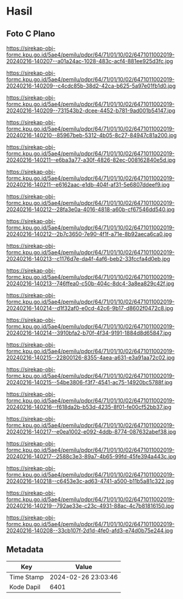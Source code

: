 # Hasil

## Foto C Plano

https://sirekap-obj-formc.kpu.go.id/5ae4/pemilu/pdpr/64/71/01/10/02/6471011002019-20240216-140207--a01a24ac-1028-483c-acf4-881ee925d3fc.jpg

https://sirekap-obj-formc.kpu.go.id/5ae4/pemilu/pdpr/64/71/01/10/02/6471011002019-20240216-140209--c4cdc85b-38d2-42ca-b625-5a97e01fb1d0.jpg

https://sirekap-obj-formc.kpu.go.id/5ae4/pemilu/pdpr/64/71/01/10/02/6471011002019-20240216-140209--731543b2-dcee-4452-b781-9ad001b54147.jpg

https://sirekap-obj-formc.kpu.go.id/5ae4/pemilu/pdpr/64/71/01/10/02/6471011002019-20240216-140210--85967beb-5312-4b05-8c27-84947c81a200.jpg

https://sirekap-obj-formc.kpu.go.id/5ae4/pemilu/pdpr/64/71/01/10/02/6471011002019-20240216-140211--e6ba3a77-a30f-4826-82ec-008162840e5d.jpg

https://sirekap-obj-formc.kpu.go.id/5ae4/pemilu/pdpr/64/71/01/10/02/6471011002019-20240216-140211--e6162aac-e1db-404f-af31-5e6807ddeef9.jpg

https://sirekap-obj-formc.kpu.go.id/5ae4/pemilu/pdpr/64/71/01/10/02/6471011002019-20240216-140212--28fa3e0a-4016-4818-a60b-cf67546dd540.jpg

https://sirekap-obj-formc.kpu.go.id/5ae4/pemilu/pdpr/64/71/01/10/02/6471011002019-20240216-140212--2b7c3650-7e90-4f1f-a71e-8b92aeca6ca0.jpg

https://sirekap-obj-formc.kpu.go.id/5ae4/pemilu/pdpr/64/71/01/10/02/6471011002019-20240216-140213--c1176d7e-da4f-4af6-beb2-33fccfa4d0eb.jpg

https://sirekap-obj-formc.kpu.go.id/5ae4/pemilu/pdpr/64/71/01/10/02/6471011002019-20240216-140213--746ffea0-c50b-404c-8dc4-3a8ea829c42f.jpg

https://sirekap-obj-formc.kpu.go.id/5ae4/pemilu/pdpr/64/71/01/10/02/6471011002019-20240216-140214--d1f32af0-e0cd-42c6-9b17-d8602f0472c8.jpg

https://sirekap-obj-formc.kpu.go.id/5ae4/pemilu/pdpr/64/71/01/10/02/6471011002019-20240216-140214--3910bfa2-b70f-4f34-9191-1884d8d65847.jpg

https://sirekap-obj-formc.kpu.go.id/5ae4/pemilu/pdpr/64/71/01/10/02/6471011002019-20240216-140215--22800126-8355-4aea-a631-e3a91aa72c02.jpg

https://sirekap-obj-formc.kpu.go.id/5ae4/pemilu/pdpr/64/71/01/10/02/6471011002019-20240216-140215--54be3806-f3f7-4541-ac75-14920bc5788f.jpg

https://sirekap-obj-formc.kpu.go.id/5ae4/pemilu/pdpr/64/71/01/10/02/6471011002019-20240216-140216--f618da2b-b53d-4235-8f01-fe00cf52bb37.jpg

https://sirekap-obj-formc.kpu.go.id/5ae4/pemilu/pdpr/64/71/01/10/02/6471011002019-20240216-140217--e0ea1002-e092-4ddb-8774-087632abef38.jpg

https://sirekap-obj-formc.kpu.go.id/5ae4/pemilu/pdpr/64/71/01/10/02/6471011002019-20240216-140217--2588c3e3-89a7-4b65-99fd-45fe394a443c.jpg

https://sirekap-obj-formc.kpu.go.id/5ae4/pemilu/pdpr/64/71/01/10/02/6471011002019-20240216-140218--c6453e3c-ad63-4741-a500-b11b5a81c322.jpg

https://sirekap-obj-formc.kpu.go.id/5ae4/pemilu/pdpr/64/71/01/10/02/6471011002019-20240216-140219--792ae33e-c23c-4931-88ac-4c7b81816150.jpg

https://sirekap-obj-formc.kpu.go.id/5ae4/pemilu/pdpr/64/71/01/10/02/6471011002019-20240216-140208--33cb107f-2d1d-4fe0-afd3-e74d0b75e244.jpg


## Metadata

| Key        | Value               |
| ---------- | ------------------- |
| Time Stamp | 2024-02-26 23:03:46 |
| Kode Dapil | 6401                |



